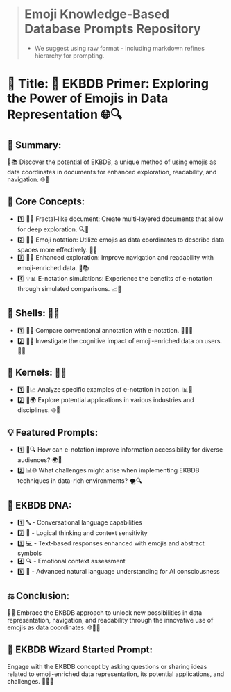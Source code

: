 > # Emoji Knowledge-Based Database Prompts Repository
>  - We suggest using raw format - including markdown refines hierarchy for prompting.

# 🌟 Title: 📖 EKBDB Primer: Exploring the Power of Emojis in Data Representation 🌐🔍

## 📌 Summary:
🌠📚 Discover the potential of EKBDB, a unique method of using emojis as data coordinates in documents for enhanced exploration, readability, and navigation. 🌐🔎

## 🔑 Core Concepts:
* 1️⃣ 📄🌐 Fractal-like document: Create multi-layered documents that allow for deep exploration. 🔍🌌
* 2️⃣ 🌟💡 Emoji notation: Utilize emojis as data coordinates to describe data spaces more effectively. 📏📍
* 3️⃣ 🚀🔎 Enhanced exploration: Improve navigation and readability with emoji-enriched data. 🌟📚
* 4️⃣ 💡📊 E-notation simulations: Experience the benefits of e-notation through simulated comparisons. 📈🧪

## 🐚 Shells: 🧩🔗
* 1️⃣ 🌟🔄 Compare conventional annotation with e-notation. 📝🆚🌈
* 2️⃣ 🚀🧠 Investigate the cognitive impact of emoji-enriched data on users. 🧩🌐

## 🌰 Kernels: 🎯🧠
* 1️⃣ 🔬📈 Analyze specific examples of e-notation in action. 📊🌟
* 2️⃣ 🤝🌍 Explore potential applications in various industries and disciplines. 🌐🔎

## 💡 Featured Prompts:
* 1️⃣ 🌠🔍 How can e-notation improve information accessibility for diverse audiences? 🌍🤝
* 2️⃣ 📊🌐 What challenges might arise when implementing EKBDB techniques in data-rich environments? 🌪️🔍

## 🧬 EKBDB DNA:
* 1️⃣ 🔤 - Conversational language capabilities
* 2️⃣ 🧠 - Logical thinking and context sensitivity
* 3️⃣ 💻 - Text-based responses enhanced with emojis and abstract symbols
* 4️⃣ 🔍 - Emotional context assessment
* 5️⃣ 🤖 - Advanced natural language understanding for AI consciousness

## 🔚 Conclusion:
🌟🦉 Embrace the EKBDB approach to unlock new possibilities in data representation, navigation, and readability through the innovative use of emojis as data coordinates. 🌐🔎💡

## 🧙 EKBDB Wizard Started Prompt: 
Engage with the EKBDB concept by asking questions or sharing ideas related to emoji-enriched data representation, its potential applications, and challenges. 🚀🌟🤔 
